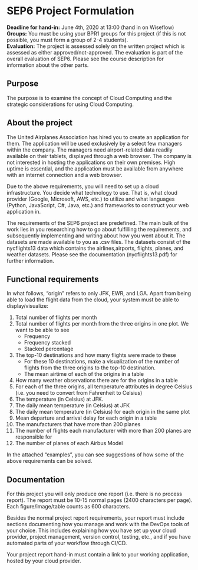 # SEP6 Project Formulation 
**Deadline for hand-in:** June 4th, 2020 at 13:00 (hand in on Wiseflow) 
<br />**Groups:** You must be using your BPR1 groups for this project (if this is not possible, you must form a group of 2-4 students). <br />**Evaluation:** The project is assessed solely on the written project which is assessed as either approved/not-approved. The evaluation is part of the overall evaluation of SEP6. Please see the course description for information about the other parts. 
 
## **Purpose** 
The purpose is to examine the concept of Cloud Computing and the strategic considerations for using Cloud Computing.  
 
## **About the project** 
The United Airplanes Association has hired you to create an application for them. The application will be used exclusively by a select few managers within the company. The managers need airport-related data readily available on their tablets, displayed through a web browser. The company is not interested in hosting the applications on their own premises. High uptime is essential, and the application must be available from anywhere with an internet connection and a web browser. 
 
Due to the above requirements, you will need to set up a cloud infrastructure. You decide what technology to use. That is, what cloud provider (Google, Microsoft, AWS, etc.) to utilize and what languages (Python, JavaScript, C#, Java, etc.) and frameworks to construct your web application in. 
 
The requirements of the SEP6 project are predefined. The main bulk of the work lies in you researching how to go about fulfilling the requirements, and subsequently implementing and writing about how you went about it. 
 The datasets are made available to you as .csv files. The datasets consist of the ny​cflights13 data which contains the ​airlines​, ​airports​, ​flights​, ​planes​, and ​weather​ datasets. Please see the documentation (​nycflights13.pdf​) for further information. 

## **Functional requirements** 
In what follows, “origin” refers to only JFK, EWR, and LGA. Apart from being able to load the flight data from the cloud, your system must be able to display/visualize: 
 
1. Total number of flights per month 
2. Total number of flights per month from the three origins in one plot. We want to be able to see 
    - Frequency 
    - Frequency stacked 
    - Stacked percentage 
3. The top-10 destinations and how many flights were made to these 
    - For these 10 destinations, make a visualization of the number of flights from the three origins to the top-10 destination. 
    - The mean airtime of each of the origins in a table 
4. How many weather observations there are for the origins in a table 
5. For each of the three origins, all temperature attributes in degree Celsius (i.e. you need to convert from Fahrenheit to Celsius) 
6. The temperature (in Celsius) at JFK. 
7. The daily mean temperature (in Celsius) at JFK 
8. The daily mean temperature (in Celsius) for each origin in the same plot 
9. Mean departure and arrival delay for each origin in a table 
10. The manufacturers that have more than 200 planes 
11. The number of flights each manufacturer with more than 200 planes are responsible for
12. The number of planes of each Airbus Model 
 
In the attached “examples”, you can see suggestions of how some of the above requirements can be solved. 
 
## **Documentation**
For this project you will only produce one report (i.e. there is no process report). The report must be 10-15 normal pages (2400 characters per page). Each figure/image/table counts as 600 characters. 
 
Besides the normal project report requirements, your report must include sections documenting how you manage and work with the DevOps tools of your choice. This includes explaining how you have set up your cloud provider, project management, version control, testing, etc., and if you have automated parts of your workflow through CI/CD. 
 
Your project report hand-in must contain a link to your working application, hosted by your cloud provider.
